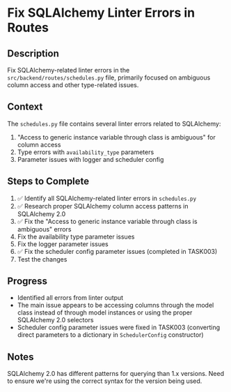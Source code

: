 # Fix SQLAlchemy Linter Errors in Routes

## Description
Fix SQLAlchemy-related linter errors in the `src/backend/routes/schedules.py` file, primarily focused on ambiguous column access and other type-related issues.

## Context
The `schedules.py` file contains several linter errors related to SQLAlchemy:
1. "Access to generic instance variable through class is ambiguous" for column access
2. Type errors with `availability_type` parameters
3. Parameter issues with logger and scheduler config

## Steps to Complete
1. ✅ Identify all SQLAlchemy-related linter errors in `schedules.py`
2. ✅ Research proper SQLAlchemy column access patterns in SQLAlchemy 2.0
3. ✅ Fix the "Access to generic instance variable through class is ambiguous" errors
4. Fix the availability type parameter issues
5. Fix the logger parameter issues
6. ✅ Fix the scheduler config parameter issues (completed in TASK003)
7. Test the changes

## Progress
- Identified all errors from linter output
- The main issue appears to be accessing columns through the model class instead of through model instances or using the proper SQLAlchemy 2.0 selectors
- Scheduler config parameter issues were fixed in TASK003 (converting direct parameters to a dictionary in `SchedulerConfig` constructor)

## Notes
SQLAlchemy 2.0 has different patterns for querying than 1.x versions. Need to ensure we're using the correct syntax for the version being used.